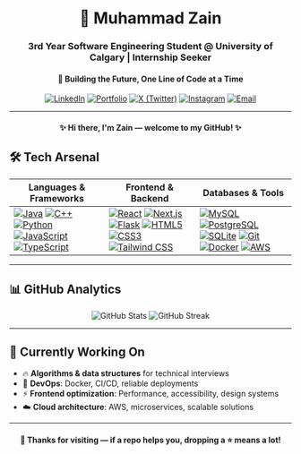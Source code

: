 <div align="center">
  <h1>👋 Muhammad Zain</h1>
  <h3>3rd Year Software Engineering Student @ University of Calgary | Internship Seeker</h3>
  <h4>🚀 Building the Future, One Line of Code at a Time</h4>
  
  [![LinkedIn](https://img.shields.io/badge/LinkedIn-0077B5?style=flat-square&logo=linkedin&logoColor=white)](https://www.linkedin.com/in/muhammad-zain03/)
  [![Portfolio](https://img.shields.io/badge/Portfolio-000000?style=flat-square&logo=vercel&logoColor=white)](https://muhammadzainweb.vercel.app/)
  [![X (Twitter)](https://img.shields.io/badge/X-000000?style=flat-square&logo=x&logoColor=white)](https://x.com/muhammadzain003)
  [![Instagram](https://img.shields.io/badge/Instagram-E4405F?style=flat-square&logo=instagram&logoColor=white)](https://www.instagram.com/muhammad_zain14/)
  [![Email](https://img.shields.io/badge/Gmail-D14836?style=flat-square&logo=gmail&logoColor=white)](mailto:muhammadzain0476@gmail.com)
</div>

---

<div align="center">
  <h4>✨ Hi there, I'm Zain — welcome to my GitHub! ✨</h4>
</div>

## 🛠️ **Tech Arsenal**

**Languages & Frameworks** | **Frontend & Backend** | **Databases & Tools**
---|---|---
[![Java](https://img.shields.io/badge/Java-ED8B00?style=flat-square&logo=openjdk&logoColor=white)](https://docs.oracle.com/en/java/) [![C++](https://img.shields.io/badge/C%2B%2B-00599C?style=flat-square&logo=c%2B%2B&logoColor=white)](https://isocpp.org/) [![Python](https://img.shields.io/badge/Python-3776AB?style=flat-square&logo=python&logoColor=white)](https://docs.python.org/) [![JavaScript](https://img.shields.io/badge/JavaScript-F7DF1E?style=flat-square&logo=javascript&logoColor=black)](https://developer.mozilla.org/docs/Web/JavaScript) [![TypeScript](https://img.shields.io/badge/TypeScript-007ACC?style=flat-square&logo=typescript&logoColor=white)](https://www.typescriptlang.org/docs/) | [![React](https://img.shields.io/badge/React-20232A?style=flat-square&logo=react&logoColor=61DAFB)](https://react.dev/) [![Next.js](https://img.shields.io/badge/Next.js-000000?style=flat-square&logo=next.js&logoColor=white)](https://nextjs.org/docs) [![Flask](https://img.shields.io/badge/Flask-000000?style=flat-square&logo=flask&logoColor=white)](https://flask.palletsprojects.com/) [![HTML5](https://img.shields.io/badge/HTML5-E34F26?style=flat-square&logo=html5&logoColor=white)](https://developer.mozilla.org/docs/Web/HTML) [![CSS3](https://img.shields.io/badge/CSS3-1572B6?style=flat-square&logo=css3&logoColor=white)](https://developer.mozilla.org/docs/Web/CSS) [![Tailwind CSS](https://img.shields.io/badge/Tailwind_CSS-38B2AC?style=flat-square&logo=tailwind-css&logoColor=white)](https://tailwindcss.com/docs) | [![MySQL](https://img.shields.io/badge/MySQL-4479A1?style=flat-square&logo=mysql&logoColor=white)](https://dev.mysql.com/doc/) [![PostgreSQL](https://img.shields.io/badge/PostgreSQL-316192?style=flat-square&logo=postgresql&logoColor=white)](https://www.postgresql.org/docs/) [![SQLite](https://img.shields.io/badge/SQLite-07405E?style=flat-square&logo=sqlite&logoColor=white)](https://www.sqlite.org/docs.html) [![Git](https://img.shields.io/badge/Git-F05032?style=flat-square&logo=git&logoColor=white)](https://git-scm.com/docs) [![Docker](https://img.shields.io/badge/Docker-2496ED?style=flat-square&logo=docker&logoColor=white)](https://docs.docker.com/) [![AWS](https://img.shields.io/badge/AWS-FF9900?style=flat-square&logo=amazonaws&logoColor=white)](https://docs.aws.amazon.com/)

---

## 📊 **GitHub Analytics**

<div align="center">
  <img src="https://github-readme-stats.vercel.app/api?username=muhammadzain03&show_icons=true&theme=radical&hide_border=true&bg_color=0D1117&title_color=58A6FF&text_color=FFFFFF&icon_color=58A6FF&hide=contribs,prs&card_width=350" alt="GitHub Stats" />

  <img src="https://github-readme-streak-stats.herokuapp.com/?user=muhammadzain03&theme=radical&hide_border=true&background=0D1117&stroke=58A6FF&ring=58A6FF&fire=58A6FF&currStreakNum=FFFFFF&sideNums=FFFFFF&currStreakLabel=58A6FF&sideLabels=58A6FF&dates=FFFFFF&card_width=350" alt="GitHub Streak" />
</div>

---

## 🚧 **Currently Working On**

- 🔥 **Algorithms & data structures** for technical interviews  
- 🐳 **DevOps**: Docker, CI/CD, reliable deployments  
- ⚡ **Frontend optimization**: Performance, accessibility, design systems  
- ☁️ **Cloud architecture**: AWS, microservices, scalable solutions  

---

<div align="center">
  <h4>🙌 Thanks for visiting — if a repo helps you, dropping a ⭐ means a lot!</h4>
</div>
